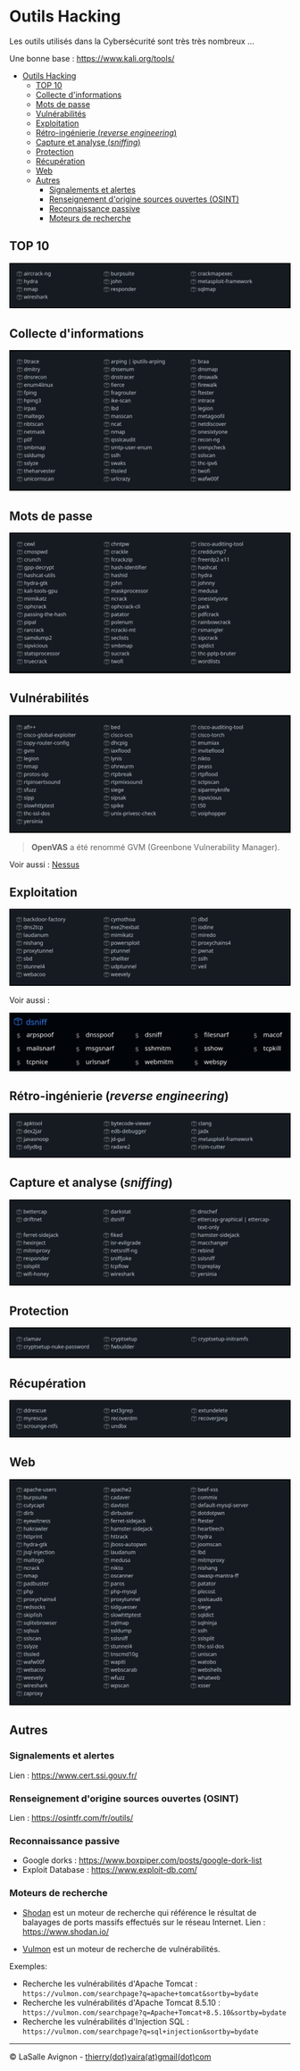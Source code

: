 # Outils Hacking

Les outils utilisés dans la Cybersécurité sont très très nombreux ...

Une bonne base : https://www.kali.org/tools/

- [Outils Hacking](#outils-hacking)
  - [TOP 10](#top-10)
  - [Collecte d'informations](#collecte-dinformations)
  - [Mots de passe](#mots-de-passe)
  - [Vulnérabilités](#vulnérabilités)
  - [Exploitation](#exploitation)
  - [Rétro-ingénierie (_reverse engineering_)](#rétro-ingénierie-reverse-engineering)
  - [Capture et analyse (_sniffing_)](#capture-et-analyse-sniffing)
  - [Protection](#protection)
  - [Récupération](#récupération)
  - [Web](#web)
  - [Autres](#autres)
    - [Signalements et alertes](#signalements-et-alertes)
    - [Renseignement d'origine sources ouvertes (OSINT)](#renseignement-dorigine-sources-ouvertes-osint)
    - [Reconnaissance passive](#reconnaissance-passive)
    - [Moteurs de recherche](#moteurs-de-recherche)


## TOP 10

![](./images/hacking-tools-top-10.png)

## Collecte d'informations

![](./images/hacking-tools-gathering.png)

## Mots de passe

![](./images/hacking-tools-password.png)

## Vulnérabilités

![](./images/hacking-tools-vulnerabilty.png)

> **OpenVAS** a été renommé GVM (Greenbone Vulnerability Manager).

Voir aussi : [Nessus](https://www.tenable.com/downloads/nessus?loginAttempted=true)

## Exploitation

![](./images/hacking-tools-exploitation.png)

Voir aussi :

![](./images/dsniff.png)

## Rétro-ingénierie (_reverse engineering_)

![](./images/hacking-tools-reverse-engineering.png)

## Capture et analyse (_sniffing_)

![](./images/hacking-tools-sniffing-spoofing.png)

## Protection

![](./images/hacking-tools-protect.png)

## Récupération

![](./images/hacking-tools-recover.png)

## Web

![](./images/hacking-tools-web.png)

## Autres

### Signalements et alertes

Lien : https://www.cert.ssi.gouv.fr/

### Renseignement d'origine sources ouvertes (OSINT)

Lien : https://osintfr.com/fr/outils/

### Reconnaissance passive

- Google dorks : https://www.boxpiper.com/posts/google-dork-list
- Exploit Database : https://www.exploit-db.com/

### Moteurs de recherche

- [Shodan](https://fr.wikipedia.org/wiki/Shodan_(site_web)) est un moteur de recherche qui référence le résultat de balayages de ports massifs effectués sur le réseau Internet. Lien : https://www.shodan.io/

- [Vulmon](https://vulmon.com/) est un moteur de recherche de vulnérabilités.

Exemples:

  - Recherche les vulnérabilités d'Apache Tomcat :
    `https://vulmon.com/searchpage?q=apache+tomcat&sortby=bydate`
  - Recherche les vulnérabilités d'Apache Tomcat 8.5.10 :
    `https://vulmon.com/searchpage?q=Apache+Tomcat+8.5.10&sortby=bydate`
  - Recherche les vulnérabilités d'Injection SQL :
    `https://vulmon.com/searchpage?q=sql+injection&sortby=bydate`

---
©️ LaSalle Avignon - [thierry(dot)vaira(at)gmail(dot)com](thierry.vaira@gmail.com)
